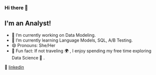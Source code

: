 ### Hi there 👋

## I'm an Analyst!




- 🔭  I’m currently working on Data Modeling.
- 🌱  I’m currently learning Language Models, SQL, A/B Testing.
- 😄  Pronouns: She/Her
- 💜  Fun fact: If not traveling 🌍 , I enjoy spending my free time exploring Data Science 📖 .


👔 [linkedin][linkedin]

[linkedin]: https://www.linkedin.com/in/xinyue-liu-237641169/

